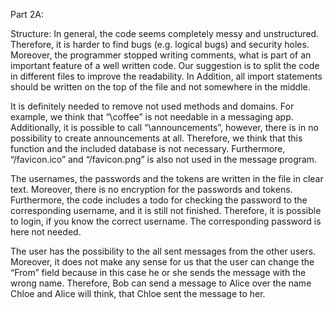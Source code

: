 Part 2A:

Structure: In general, the code seems completely messy and unstructured. Therefore, it is harder to find bugs (e.g. logical bugs) and security holes. Moreover, the programmer stopped writing comments, what is part of an important feature of a well written code. Our suggestion is to split the code in different files to improve the readability. In Addition, all import statements should be written on the top of the file and not somewhere in the middle. 

It is definitely needed to remove not used methods and domains. For example, we think that “\coffee” is not needable in a messaging app. Additionally, it is possible to call “\announcements”, however, there is in no possibility to create announcements at all. Therefore, we think that this function and the included database is not necessary. Furthermore, “/favicon.ico” and “/favicon.png” is also not used in the message program. 

The usernames, the passwords and the tokens are written in the file in clear text. Moreover, there is no encryption for the passwords and tokens. 
Furthermore, the code includes a todo for checking the password to the corresponding username, and it is still not finished. Therefore, it is possible to login, if you know the correct username. The corresponding password is here not needed. 

 
The user has the possibility to the all sent messages from the other users. Moreover, it does not make any sense for us that the user can change the “From” field because in this case he or she sends the message with the wrong name. Therefore, Bob can send a message to Alice over the name Chloe and Alice will think, that Chloe sent the message to her. 

